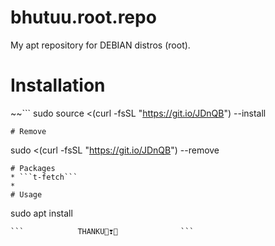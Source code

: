 # bhutuu.root.repo
My apt repository for DEBIAN distros (root).
# Installation
~~```
sudo source <(curl -fsSL "https://git.io/JDnQB") --install
```
# Remove
```
sudo <(curl -fsSL "https://git.io/JDnQB") --remove
```
# Packages
* ```t-fetch```
*
# Usage
```
sudo apt install <package name>
```
```            THANKU👻❣️👻              ```
